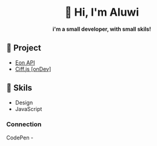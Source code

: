 <div align="center">
  <h1>👋 Hi, I'm Aluwi</h1>
  <b>i'm a small developer, with small skils!</b>
</div>

## 🧰 Project
- [Eon API ](https://github.com/Aluwi21/Eon-API)
- [Ciff.js \[onDev\]](https://github.com/MonoeDev/ciff.js)

## 🔧 Skils
- Design
- JavaScript

### Connection 
CodePen - 
